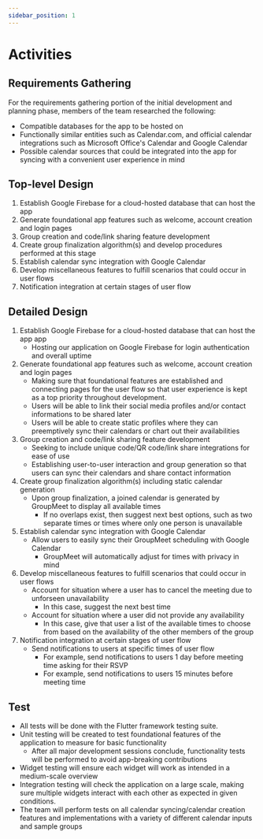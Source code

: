 ```yaml
---
sidebar_position: 1
---
```


# Activities

## Requirements Gathering

For the requirements gathering portion of the initial development and planning phase, members of the team researched the following:
- Compatible databases for the app to be hosted on
- Functionally similar entities such as Calendar.com, and official calendar integrations such as Microsoft Office's Calendar and Google Calendar
- Possible calendar sources that could be integrated into the app for syncing with a convenient user experience in mind

## Top-level Design

1. Establish Google Firebase for a cloud-hosted database that can host the app
2. Generate foundational app features such as welcome, account creation and login pages
3. Group creation and code/link sharing feature development
4. Create group finalization algorithm(s) and develop procedures performed at this stage
5. Establish calendar sync integration with Google Calendar
6. Develop miscellaneous features to fulfill scenarios that could occur in user flows
7. Notification integration at certain stages of user flow

## Detailed Design

1. Establish Google Firebase for a cloud-hosted database that can host the app app
    - Hosting our application on Google Firebase for login authentication and overall uptime
2. Generate foundational app features such as welcome, account creation and login pages
    - Making sure that foundational features are established and connecting pages for the user flow so that user experience is kept as a top priority throughout development.
    - Users will be able to link their social media profiles and/or contact informations to be shared later
    - Users will be able to create static profiles where they can preemptively sync their calendars or chart out their availabilities
3. Group creation and code/link sharing feature development
    - Seeking to include unique code/QR code/link share integrations for ease of use
    - Establishing user-to-user interaction and group generation so that users can sync their calendars and share contact information
4. Create group finalization algorithm(s) including static calendar generation
    - Upon group finalization, a joined calendar is generated by GroupMeet to display all available times
        - If no overlaps exist, then suggest next best options, such as two separate times or times where only one person is unavailable
5. Establish calendar sync integration with Google Calendar
    - Allow users to easily sync their GroupMeet scheduling with Google Calendar
        - GroupMeet will automatically adjust for times with privacy in mind
6. Develop miscellaneous features to fulfill scenarios that could occur in user flows
    - Account for situation where a user has to cancel the meeting due to unforseen unavailability
        - In this case, suggest the next best time
    - Account for situation where a user did not provide any availability
        - In this case, give that user a list of the available times to choose from based on the availability of the other members of the group
7. Notification integration at certain stages of user flow
    - Send notifications to users at specific times of user flow
        - For example, send notifications to users 1 day before meeting time asking for their RSVP
        - For example, send notifications to users 15 minutes before meeting time

## Test

- All tests will be done with the Flutter framework testing suite.
- Unit testing will be created to test foundational features of the application to measure for basic functionality
    - After all major development sessions conclude, functionality tests will be performed to avoid app-breaking contributions
- Widget testing will ensure each widget will work as intended in a medium-scale overview
- Integration testing will check the application on a large scale, making sure multiple widgets interact with each other as expected in given conditions.
- The team will perform tests on all calendar syncing/calendar creation features and implementations with a variety of different calendar inputs and sample groups
